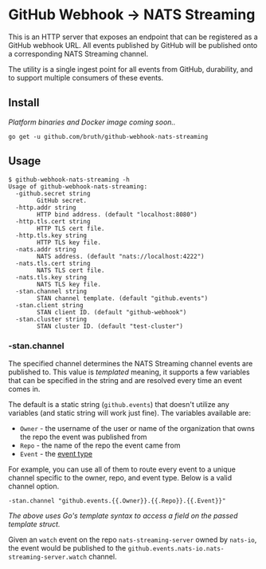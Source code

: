 # GitHub Webhook -> NATS Streaming

This is an HTTP server that exposes an endpoint that can be registered as a GitHub webhook URL. All events published by GitHub will be published onto a corresponding NATS Streaming channel.

The utility is a single ingest point for all events from GitHub, durability, and to support multiple consumers of these events.

## Install

*Platform binaries and Docker image coming soon..*

```
go get -u github.com/bruth/github-webhook-nats-streaming
```

## Usage

```
$ github-webhook-nats-streaming -h
Usage of github-webhook-nats-streaming:
  -github.secret string
    	GitHub secret.
  -http.addr string
    	HTTP bind address. (default "localhost:8080")
  -http.tls.cert string
    	HTTP TLS cert file.
  -http.tls.key string
    	HTTP TLS key file.
  -nats.addr string
    	NATS address. (default "nats://localhost:4222")
  -nats.tls.cert string
    	NATS TLS cert file.
  -nats.tls.key string
    	NATS TLS key file.
  -stan.channel string
    	STAN channel template. (default "github.events")
  -stan.client string
    	STAN client ID. (default "github-webhook")
  -stan.cluster string
    	STAN cluster ID. (default "test-cluster")
```

### -stan.channel

The specified channel determines the NATS Streaming channel events are published to. This value is *templated* meaning, it supports a few variables that can be specified in the string and are resolved every time an event comes in.

The default is a static string (`github.events`) that doesn't utilize any variables (and static string will work just fine). The variables available are:

- `Owner` - the username of the user or name of the organization that owns the repo the event was published from
- `Repo` - the name of the repo the event came from
- `Event` - the [event type](https://developer.github.com/webhooks/#events)

For example, you can use all of them to route every event to a unique channel specific to the owner, repo, and event type. Below is a valid channel option.

```
-stan.channel "github.events.{{.Owner}}.{{.Repo}}.{{.Event}}"
```

*The above uses Go's template syntax to access a field on the passed template struct.*

Given an `watch` event on the repo `nats-streaming-server` owned by `nats-io`, the event would be published to the `github.events.nats-io.nats-streaming-server.watch` channel.
